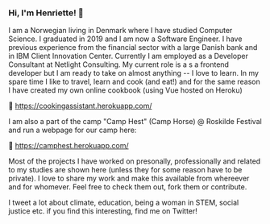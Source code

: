 ### Hi, I'm Henriette! :wave:

I am a Norwegian living in Denmark where I have studied Computer Science. I graduated in 2019 and I am now a Software Engineer. I have previous experience from the financial sector with a large Danish bank and in IBM Client Innovation Center. Currently I am employed as a Developer Consultant at Netlight Consulting. My current role is a s a frontend developer but I am ready to take on almost anything -- I love to learn. In my spare time I like to travel, learn and cook (and eat!) and for the same reason I have created my own online cookbook (using Vue hosted on Heroku)

🍲 https://cookingassistant.herokuapp.com/

I am also a part of the camp "Camp Hest" (Camp Horse) @ Roskilde Festival and run a webpage for our camp here:

🐎 https://camphest.herokuapp.com/


Most of the projects I have worked on presonally, professionally and related to my studies are shown here (unless they for some reason have to be private). I love to share my work and make this available from whereever and for whomever. Feel free to check them out, fork them or contribute.

I tweet a lot about climate, education, being a woman in STEM, social justice etc. if you find this interesting, find me on Twitter!
